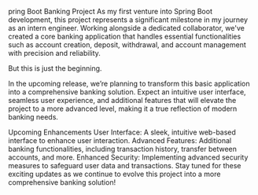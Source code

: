 pring Boot Banking Project
As my first venture into Spring Boot development, this project represents a significant milestone in my journey as an intern engineer. Working alongside a dedicated collaborator, we've created a core banking application that handles essential functionalities such as account creation, deposit, withdrawal, and account management with precision and reliability.

But this is just the beginning.

In the upcoming release, we’re planning to transform this basic application into a comprehensive banking solution. Expect an intuitive user interface, seamless user experience, and additional features that will elevate the project to a more advanced level, making it a true reflection of modern banking needs.

Upcoming Enhancements
User Interface: A sleek, intuitive web-based interface to enhance user interaction.
Advanced Features: Additional banking functionalities, including transaction history, transfer between accounts, and more.
Enhanced Security: Implementing advanced security measures to safeguard user data and transactions.
Stay tuned for these exciting updates as we continue to evolve this project into a more comprehensive banking solution!
